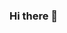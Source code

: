 ### Hi there 👋

<!--
**angryWhy/angryWhy** is a ✨ _special_ ✨ repository because its `README.md` (this file) appears on your GitHub profile.

Here are some ideas to get you started:
https://github.com/angryWhy/gihubSNK/blob/output/github-contribution-grid-snake.svg
- 🔭 I’m currently working on ...
- 🌱 I’m currently learning ...
- 👯 I’m looking to collaborate on ...
- 🤔 I’m looking for help with ...
- 💬 Ask me about ...
- 📫 How to reach me: ...
- 😄 Pronouns: ...
- ⚡ Fun fact: ...
-->
